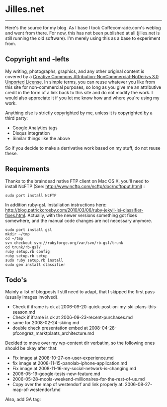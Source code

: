 # Jilles.net
***
Here's the source for my blog. As I base I took Coffecomrade.com's weblog and
went from there. For now, this has not been published at all (jilles.net is
still running the old software). I'm merely using this as a base to experiment
from.

Copyright and -lefts
--------------------
My writing, photographs, graphics, and any other original content is covered by
a [Creative Commons Attribution-NonCommercial-NoDerivs 3.0 Unported License](http://creativecommons.org/licenses/by-nc-nd/3.0/).
In simple terms, you can reuse whatever you like from this site for
non-commercial purposes, so long as you give me an attributive credit in the
form of a link back to this site and do not modify the work. I would also
appreciate it if you let me know how and where you're using my work.

Anything else is strictly copyrighted by me, unless it is copyrighted by a
third party:

* Google Analytics tags
* Disqus integration
* Similar things like the above

So if you decide to make a derrivative work based on my stuff, do not reuse
these.

Requirements
------------
Thanks to the braindead native FTP client on Mac OS X, you'll need to install
NcFTP (See: http://www.ncftp.com/ncftp/doc/ncftpput.html) :

    sudo port install NcFTP

In addition ruby-gsl. Installation instructions here:
http://blog.patrickcrosby.com/2010/03/06/ruby-jekyll-lsi-classifier-fixes.html.
Actually, with the newer versions something got fixes somewhere, and the manual
code changes are not necessary anymore.

    sudo port install gsl
    mkdir ~/tmp
    cd ~/tmp
    svn checkout svn://rubyforge.org/var/svn/rb-gsl/trunk
    cd trunk/rb-gsl/
    ruby setup.rb config
    ruby setup.rb setup
    sudo ruby setup.rb install
    sudo gem install classifier
    

Todo's
------
Mainly a list of blogposts I still need to adapt, that I skipped the first pass
(usually images involved).

* Check if iframe is ok at 2006-09-20-quick-post-on-my-ski-plans-this-season.md
* Check if iframe is ok at 2006-09-23-recent-purchases.md
* same for 2008-02-24-skiing.md
* double check presentation embed at 2008-04-28-pfcongrez_marktplaats_architecture.md

Decided to move over my wp-content dir verbatim, so the following ones should
be okay after that:

* Fix image at 2008-10-27-on-user-experience.md
* fix image at 2008-11-15-panolab-iphone-application.md
* Fix image at 2008-11-16-my-social-network-is-changing.md
* 2006-05-19-google-tests-new-feature.md
* 2006-05-28-moola-weekend-millionaires-for-the-rest-of-us.md
* Copy over the map of westendorf and link properly at:
  2006-08-27-map-of-westendorf.md

Also, add GA tag:

<script type="text/javascript">var _gaq = _gaq || [];
 _gaq.push(['_setAccount', 'UA-329999-1']);
 _gaq.push(['_trackPageview']);
 _gaq.push(['_trackPageLoadTime']);

 (function() {
   var ga = document.createElement('script'); ga.type = 'text/javascript'; ga.async = true;
   ga.src = ('https:' == document.location.protocol ? 'https://ssl' : 'http://www') + '.google-analytics.com/ga.js';
   var s = document.getElementsByTagName('script')[0]; s.parentNode.insertBefore(ga, s);
 })();
</script>
